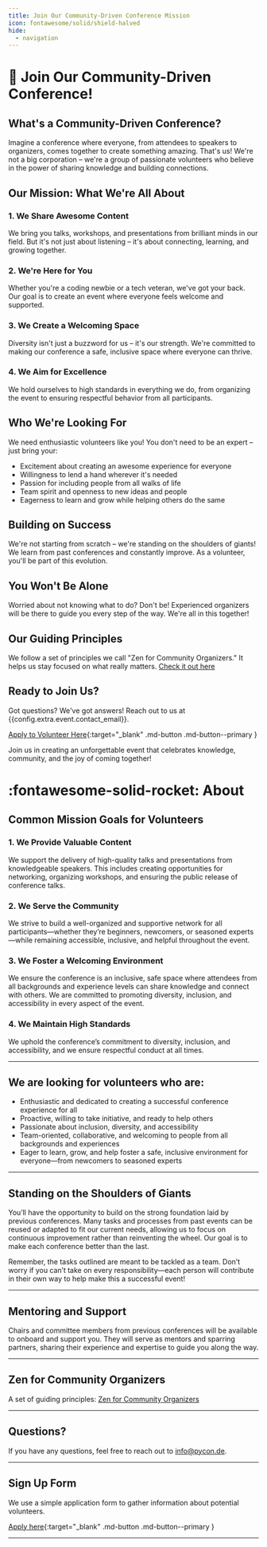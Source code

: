 ```yaml
---
title: Join Our Community-Driven Conference Mission
icon: fontawesome/solid/shield-halved
hide:
  - navigation
---
```

# 🚀 Join Our Community-Driven Conference!

## What's a Community-Driven Conference?

Imagine a conference where everyone, from attendees to speakers to organizers, comes together to create something amazing. That's us! We're not a big corporation – we're a group of passionate volunteers who believe in the power of sharing knowledge and building connections.

## Our Mission: What We're All About

### 1. We Share Awesome Content
We bring you talks, workshops, and presentations from brilliant minds in our field. But it's not just about listening – it's about connecting, learning, and growing together.

### 2. We're Here for You
Whether you're a coding newbie or a tech veteran, we've got your back. Our goal is to create an event where everyone feels welcome and supported.

### 3. We Create a Welcoming Space
Diversity isn't just a buzzword for us – it's our strength. We're committed to making our conference a safe, inclusive space where everyone can thrive.

### 4. We Aim for Excellence
We hold ourselves to high standards in everything we do, from organizing the event to ensuring respectful behavior from all participants.

## Who We're Looking For

We need enthusiastic volunteers like you! You don't need to be an expert – just bring your:

- Excitement about creating an awesome experience for everyone
- Willingness to lend a hand wherever it's needed
- Passion for including people from all walks of life
- Team spirit and openness to new ideas and people
- Eagerness to learn and grow while helping others do the same

## Building on Success

We're not starting from scratch – we're standing on the shoulders of giants! We learn from past conferences and constantly improve. As a volunteer, you'll be part of this evolution.

## You Won't Be Alone

Worried about not knowing what to do? Don't be! Experienced organizers will be there to guide you every step of the way. We're all in this together!

## Our Guiding Principles

We follow a set of principles we call "Zen for Community Organizers." It helps us stay focused on what really matters. [Check it out here](zen.md)

## Ready to Join Us?

Got questions? We've got answers! Reach out to us at {{config.extra.event.contact_email}}.

[Apply to Volunteer Here]({{config.extra.event.apply_url_committees}}){:target="_blank" .md-button .md-button--primary }

Join us in creating an unforgettable event that celebrates knowledge, community, and the joy of coming together!

# :fontawesome-solid-rocket: About

## Common Mission Goals for Volunteers

### 1. We Provide Valuable Content

We support the delivery of high-quality talks and presentations from knowledgeable speakers. This includes creating
opportunities for networking, organizing workshops, and ensuring the public release of conference talks.

### 2. We Serve the Community

We strive to build a well-organized and supportive network for all participants—whether they’re beginners, newcomers, or
seasoned experts—while remaining accessible, inclusive, and helpful throughout the event.

### 3. We Foster a Welcoming Environment

We ensure the conference is an inclusive, safe space where attendees from all backgrounds and experience levels can
share knowledge and connect with others. We are committed to promoting diversity, inclusion, and accessibility in every
aspect of the event.

### 4. We Maintain High Standards

We uphold the conference’s commitment to diversity, inclusion, and accessibility, and we ensure respectful conduct at
all times.

---

## We are looking for volunteers who are:

- Enthusiastic and dedicated to creating a successful conference experience for all
- Proactive, willing to take initiative, and ready to help others
- Passionate about inclusion, diversity, and accessibility
- Team-oriented, collaborative, and welcoming to people from all backgrounds and experiences
- Eager to learn, grow, and help foster a safe, inclusive environment for everyone—from newcomers to seasoned experts

---

## Standing on the Shoulders of Giants

You’ll have the opportunity to build on the strong foundation laid by previous conferences. Many tasks and processes
from past events can be reused or adapted to fit our current needs, allowing us to focus on continuous improvement
rather than reinventing the wheel. Our goal is to make each conference better than the last.

Remember, the tasks outlined are meant to be tackled as a team. Don’t worry if you can’t take on every
responsibility—each person will contribute in their own way to help make this a successful event!

---

## Mentoring and Support

Chairs and committee members from previous conferences will be available to onboard and support you. They will serve as
mentors and sparring partners, sharing their experience and expertise to guide you along the way.

---

## Zen for Community Organizers

A set of guiding principles: [Zen for Community Organizers](zen.md)

---

## Questions?

If you have any questions, feel free to reach out to info@pycon.de.

---

## Sign Up Form

We use a simple application form to gather information about potential volunteers.  

[Apply here]({{config.extra.event.apply_url_committees}}){:target="_blank" .md-button .md-button--primary }

---